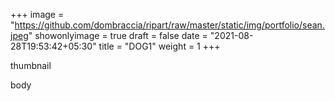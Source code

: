 +++
image = "https://github.com/dombraccia/ripart/raw/master/static/img/portfolio/sean.jpeg"
showonlyimage = true
draft = false
date = "2021-08-28T19:53:42+05:30"
title = "DOG1"
weight = 1
+++

thumbnail

<!--more-->

body

